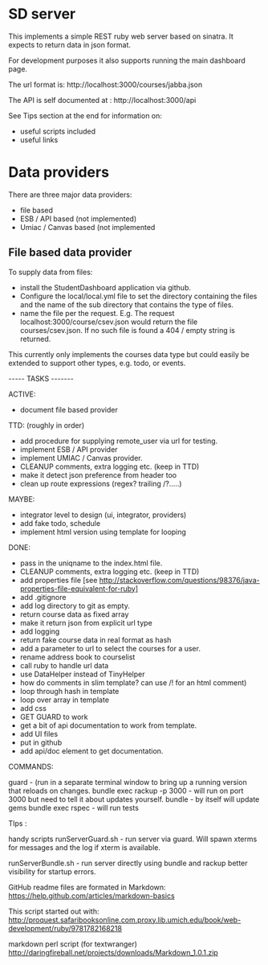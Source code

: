 # SD server
This implements a simple REST ruby web server based on sinatra.
It expects to return data in json format.

For development purposes it also supports running the main dashboard
page.

The url format is:
http://localhost:3000/courses/jabba.json

The API is self documented at : http://localhost:3000/api

See Tips section at the end for information on:
* useful scripts included
* useful links


# Data providers
There are three major data providers:
* file based
* ESB / API based (not implemented)
* Umiac / Canvas based (not implemented

## File based data provider
To supply data from files:
- install the StudentDashboard application via github.
- Configure the local/local.yml file to set the directory
containing the files and the name of the sub directory that contains
the type of files.
- name the file per the request.  E.g. The request localhost:3000/course/csev.json would
return the file courses/csev.json.  If no such file is found a 404 / empty string is returned.

This currently only implements the courses data type but could easily be extended to
support other types, e.g. todo, or events.



----- TASKS -------

ACTIVE:
- document file based provider

TTD: (roughly in order)
- add procedure for supplying remote_user via url for testing.
- implement ESB / API provider
- implement UMIAC / Canvas provider.
- CLEANUP comments, extra logging etc. (keep in TTD)
- make it detect json preference from header too
- clean up route expressions (regex? trailing /?.....)


MAYBE:
- integrator level to design (ui, integrator, providers)
- add fake todo, schedule
- implement html version using template for looping

DONE:
- pass in the uniqname to the index.html file.
- CLEANUP comments, extra logging etc. (keep in TTD)
- add properties file [see http://stackoverflow.com/questions/98376/java-properties-file-equivalent-for-ruby]
- add .gitignore
- add log directory to git as empty.
- return course data as fixed array
- make it return json from explicit url type
- add logging
- return fake course data in real format as hash
- add a parameter to url to select the courses for a user.
- rename address book to courselist
- call ruby to handle url data
- use DataHelper instead of TinyHelper
- how do comments in slim template?  can use /! for an html comment)
- loop through hash in template
- loop over array in template
- add css
- GET GUARD to work
- get a bit of api documentation to work from template.
- add UI files
- put in github
- add api/doc element to get documentation.

COMMANDS:

guard - (run in a separate terminal window to bring up a running version
that reloads on changes.
bundle exec rackup -p 3000 - will run on port 3000 but need to tell it
about updates yourself.
bundle - by itself will update gems
bundle exec rspec - will run tests

TIps :


handy scripts
runServerGuard.sh - run server via guard.  Will spawn xterms for
messages and the log if xterm is available.

runServerBundle.sh - run server directly using bundle and rackup
better visibility for startup errors.


GitHub readme files are formated in Markdown:
https://help.github.com/articles/markdown-basics

This script started out with:
http://proquest.safaribooksonline.com.proxy.lib.umich.edu/book/web-development/ruby/9781782168218

markdown perl script (for textwranger)
http://daringfireball.net/projects/downloads/Markdown_1.0.1.zip

